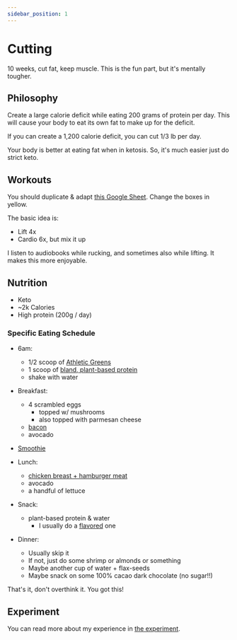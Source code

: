 ```yaml
---
sidebar_position: 1
---
```


# Cutting

10 weeks, cut fat, keep muscle. This is the fun part, but it's mentally tougher.

## Philosophy

Create a large calorie deficit while eating 200 grams of protein per day. This will cause your body to eat its own fat to make up for the deficit.

If you can create a 1,200 calorie deficit, you can cut 1/3 lb per day.

Your body is better at eating fat when in ketosis. So, it's much easier just do strict keto.

## Workouts

You should duplicate & adapt [this Google Sheet](https://docs.google.com/spreadsheets/d/1kWoa_W7le1Zh_3ufNy17Y8w4l0YEzz7ELM6V2n9-FOg/edit). Change the boxes in yellow.

The basic idea is:

* Lift 4x
* Cardio 6x, but mix it up

I listen to audiobooks while rucking, and sometimes also while lifting. It makes this more enjoyable.

## Nutrition

* Keto
* ~2k Calories
* High protein (200g / day)

### Specific Eating Schedule

* 6am:
  * 1/2 scoop of [Athletic Greens](https://athleticgreens.com/)
  * 1 scoop of [bland, plant-based protein](https://www.amazon.com/dp/B0021F8HH0)
  * shake with water

* Breakfast:
  * 4 scrambled eggs
    * topped w/ mushrooms
    * also topped with parmesan cheese
  * [bacon](/fitness/advice/meals/bacon)
  * avocado

* [Smoothie](/fitness/advice/meals/smoothie_cut)

* Lunch:
  * [chicken breast + hamburger meat](/fitness/advice/meals/meat_prep)
  * avocado
  * a handful of lettuce

* Snack:
  * plant-based protein & water
    * I usually do a [flavored](https://www.amazon.com/dp/B0B5YNWRT3/) one

* Dinner:
  * Usually skip it
  * If not, just do some shrimp or almonds or something
  * Maybe another cup of water + flax-seeds
  * Maybe snack on some 100% cacao dark chocolate (no sugar!!)

That's it, don't overthink it. You got this!

## Experiment

You can read more about my experience in [the experiment](/fitness/experiments/2022-10-keto-cut).
